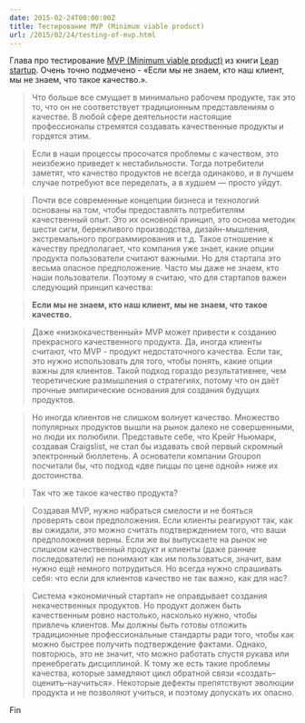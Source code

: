 ```yaml
---
date: 2015-02-24T00:00:00Z
title: Тестирование MVP (Minimum viable product)
url: /2015/02/24/testing-of-mvp.html
---
```


Глава про тестирование [MVP (Minimum viable product)](https://en.wikipedia.org/wiki/Minimum_viable_product)
из книги [Lean startup](http://theleanstartup.com/book).
Очень точно подмечено - «Если мы не знаем, кто наш клиент, мы не знаем, что такое качество.».

> Что больше все смущает в минимально рабочем продукте, так это то, что он не соответствует
> традиционным представлениям о качестве. В любой сфере деятельности настоящие профессионалы
> стремятся создавать качественные продукты и гордятся этим.

> Если в наши процессы просочатся проблемы с качеством, это неизбежно
> приведет к нестабильности. Тогда потребители заметят, что качество продуктов
> не всегда одинаково, и в лучшем случае потребуют все переделать, а в худшем — просто уйдут.

> Почти все современные концепции бизнеса и технологий основаны на том,
> чтобы предоставлять потребителям качественный опыт. Это их основной принцип,
> это основа методик шести сигм, бережливого производства, дизайн-мышления,
> экстремального программирования и т.д. Такое отношение к качеству предполагает,
> что компания уже знает, какие опции продукта пользователи считают важными.
> Но для стартапа это весьма опасное предположение. Часто мы даже не знаем,
> кто наши пользователи. Поэтому я считаю, что для стартапов важен следующий принцип качества:

> **Если мы не знаем, кто наш клиент, мы не знаем, что такое качество.**

> Даже «низкокачественный» MVP может привести к созданию прекрасного качественного продукта.
> Да, иногда клиенты считают, что MVP - продукт недостаточного качества. Если так,
> это нужно использовать для того, чтобы понять, какие опции важны для клиентов.
> Такой подход гораздо результативнее, чем теоретические размышления о стратегиях,
> потому что он даёт прочные эмпирические основания для создания будущих продуктов.

> Но иногда клиентов не слишком волнует качество. Множество популярных продуктов
> вышли на рынок далеко не совершенными, но люди их полюбили. Представьте себе,
> что Крейг Ньюмарк, создавая Craigslist, не стал бы издавать свой первый скромный
> электронный бюллетень. А основатели компании Groupon посчитали бы, что подход
> «две пиццы по цене одной» ниже их достоинства.

> Так что же такое качество продукта?

> Создавая MVP, нужно набраться смелости и не бояться проверять свои предположения.
> Если клиенты реагируют так, как вы ожидали, это можно считать подтверждением того,
> что ваши предположения верны. Если же вы выпускаете на рынок не слишком
> качественный продукт и клиенты (даже ранние последователи) не понимают как им
> пользоваться, значит, вам нужно ещё немного потрудиться. Но всегда нужно спрашивать себя:
> что если для клиентов качество не так важно, как для нас?

> Система «экономичный стартап» не оправдывает создания некачественных продуктов.
> Но продукт должен быть качественным ровно настолько, насколько нужно,
> чтобы привлечь клиентов. Мы должны быть готовы отложить традиционные профессиональные
> стандарты ради того, чтобы как можно быстрее получить подтверждение фактами.
> Однако, повторюсь, это не значит, что можно работать спустя рукава или пренебрегать
> дисциплиной. К тому же есть такие проблемы качества, которые замедляют
> цикл обратной связи «создать–оценить–научиться». Некоторые дефекты
> препятствуют эволюции продукта и не позволяют учиться, и поэтому допускать их опасно.
<!--
> В третьей части книги мы поговорим о том, как выяснить, в каких случаях
> надо избегать таких проблем. Итак, если вы хотите создать минимально
> рабочий продукт, соблюдайте простое правило: устраните любые опции,
> процессы или задачи, которые не помогут вам выяснить то, что вы хотите выяснить.
-->

Fin
